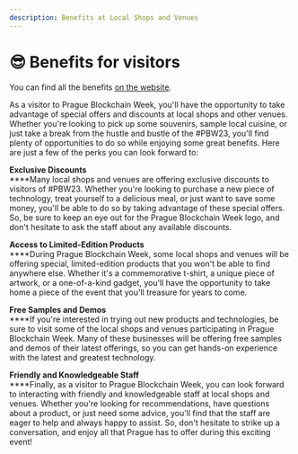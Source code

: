 ```yaml
---
description: Benefits at Local Shops and Venues
---
```


# 😎 Benefits for visitors

You can find all the benefits [on the website](https://explore.prgblockweek.com/23/benefits).

As a visitor to Prague Blockchain Week, you'll have the opportunity to take advantage of special offers and discounts at local shops and other venues. Whether you're looking to pick up some souvenirs, sample local cuisine, or just take a break from the hustle and bustle of the #PBW23, you'll find plenty of opportunities to do so while enjoying some great benefits. Here are just a few of the perks you can look forward to:

**Exclusive Discounts**\
****Many local shops and venues are offering exclusive discounts to visitors of #PBW23. Whether you're looking to purchase a new piece of technology, treat yourself to a delicious meal, or just want to save some money, you'll be able to do so by taking advantage of these special offers. So, be sure to keep an eye out for the Prague Blockchain Week logo, and don't hesitate to ask the staff about any available discounts.

**Access to Limited-Edition Products**\
****During Prague Blockchain Week, some local shops and venues will be offering special, limited-edition products that you won't be able to find anywhere else. Whether it's a commemorative t-shirt, a unique piece of artwork, or a one-of-a-kind gadget, you'll have the opportunity to take home a piece of the event that you'll treasure for years to come.

**Free Samples and Demos**\
****If you're interested in trying out new products and technologies, be sure to visit some of the local shops and venues participating in Prague Blockchain Week. Many of these businesses will be offering free samples and demos of their latest offerings, so you can get hands-on experience with the latest and greatest technology.

**Friendly and Knowledgeable Staff**\
****Finally, as a visitor to Prague Blockchain Week, you can look forward to interacting with friendly and knowledgeable staff at local shops and venues. Whether you're looking for recommendations, have questions about a product, or just need some advice, you'll find that the staff are eager to help and always happy to assist. So, don't hesitate to strike up a conversation, and enjoy all that Prague has to offer during this exciting event!
